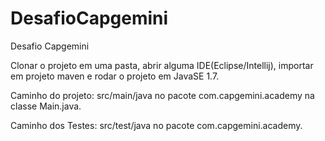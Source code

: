 # DesafioCapgemini
Desafio Capgemini


Clonar o projeto em uma pasta, abrir alguma IDE(Eclipse/Intellij), importar em projeto maven e rodar o projeto em JavaSE 1.7.

Caminho do projeto: src/main/java no pacote com.capgemini.academy na classe Main.java.

Caminho dos Testes: src/test/java no pacote com.capgemini.academy.
